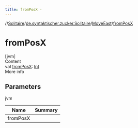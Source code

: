 ```yaml
---
title: fromPosX -
---
```

//[Solitaire](../../index.md)/[de.syntaktischer.zucker.Solitaire](../index.md)/[MoveEast](index.md)/[fromPosX](from-pos-x.md)



# fromPosX  
[jvm]  
Content  
val [fromPosX](from-pos-x.md): [Int](https://kotlinlang.org/api/latest/jvm/stdlib/kotlin/-int/index.html)  
More info  


## Parameters  
  
jvm  
  
|  Name|  Summary| 
|---|---|
| <a name="de.syntaktischer.zucker.Solitaire/MoveEast/fromPosX/#/PointingToDeclaration/"></a>fromPosX| <a name="de.syntaktischer.zucker.Solitaire/MoveEast/fromPosX/#/PointingToDeclaration/"></a>
  
  



